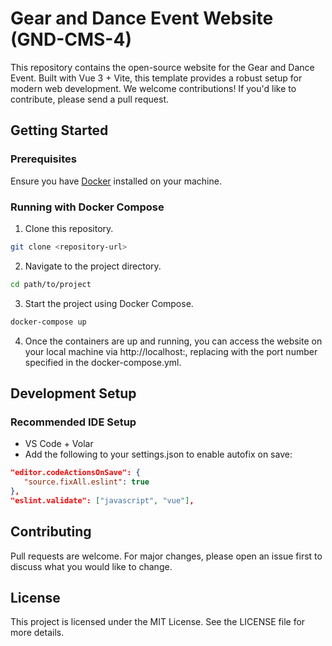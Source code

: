 # Gear and Dance Event Website (GND-CMS-4)

This repository contains the open-source website for the Gear and Dance Event. Built with Vue 3 + Vite, this template provides a robust setup for modern web development. We welcome contributions! If you'd like to contribute, please send a pull request.

## Getting Started

### Prerequisites

Ensure you have [Docker](https://www.docker.com/get-started) installed on your machine.

### Running with Docker Compose

1. Clone this repository.

```bash
git clone <repository-url>
```  
  
2. Navigate to the project directory.

```bash
cd path/to/project
```

3. Start the project using Docker Compose.

```bash
docker-compose up
```  

4. Once the containers are up and running, you can access the website on your local machine via http://localhost:<your-port>, replacing <your-port> with the port number specified in the docker-compose.yml.

## Development Setup
### Recommended IDE Setup
- VS Code + Volar
- Add the following to your settings.json to enable autofix on save:
```json
"editor.codeActionsOnSave": {
   "source.fixAll.eslint": true
},
"eslint.validate": ["javascript", "vue"],
```
## Contributing
Pull requests are welcome. For major changes, please open an issue first to discuss what you would like to change.

## License
This project is licensed under the MIT License. See the LICENSE file for more details.
